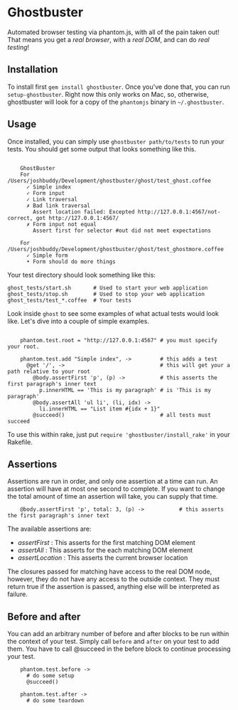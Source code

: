 # Ghostbuster

Automated browser testing via phantom.js, with all of the pain taken out! That means you get a *real browser*, with a *real DOM*, and can do *real testing*!

## Installation

To install first `gem install ghostbuster`. Once you've done that, you can run `setup-ghostbuster`. Right now this only works on Mac, so, otherwise, ghostbuster will look for a copy of the `phantomjs` binary in `~/.ghostbuster`.

## Usage

Once installed, you can simply use `ghostbuster path/to/tests` to run your tests. You should get some output that looks something like this.

~~~~

    GhostBuster
    For /Users/joshbuddy/Development/ghostbuster/ghost/test_ghost.coffee
      ✓ Simple index
      ✓ Form input
      ✓ Link traversal
      ✗ Bad link traversal
        Assert location failed: Excepted http://127.0.0.1:4567/not-correct, got http://127.0.0.1:4567/
      ✗ Form input not equal
        Assert first for selector #out did not meet expectations

    For /Users/joshbuddy/Development/ghostbuster/ghost/test_ghostmore.coffee
      ✓ Simple form
      • Form should do more things

~~~~

Your test directory should look something like this:

    ghost_tests/start.sh       # Used to start your web application
    ghost_tests/stop.sh        # Used to stop your web application
    ghost_tests/test_*.coffee  # Your tests
    
Look inside `ghost` to see some examples of what actual tests would look like. Let's dive into a couple of simple examples.

~~~~

    phantom.test.root = "http://127.0.0.1:4567" # you must specify your root.

    phantom.test.add "Simple index", ->         # this adds a test
      @get '/', ->                              # this will get your a path relative to your root
        @body.assertFirst 'p', (p) ->           # this asserts the first paragraph's inner text
          p.innerHTML == 'This is my paragraph' # is 'This is my paragraph'
        @body.assertAll 'ul li', (li, idx) ->
          li.innerHTML == "List item #{idx + 1}"
        @succeed()                              # all tests must succeed

~~~~

To use this within rake, just put `require 'ghostbuster/install_rake'` in your Rakefile.

## Assertions

Assertions are run in order, and only one assertion at a time can run. An assertion will have at most one second to complete. If you want to change the total amount of time an assertion will take, you can supply that time.

~~~~
    @body.assertFirst 'p', total: 3, (p) ->           # this asserts the first paragraph's inner text
~~~~

The available assertions are:

* _assertFirst_ : This asserts for the first matching DOM element
* _assertAll_ : This asserts for the each matching DOM element
* _assertLocation_ : This asserts the current browser location

The closures passed for matching have access to the real DOM node, however, they do not have any access to the outside context. They must return true if the assertion is passed, anything else will be interpreted as failure.

## Before and after

You can add an arbitrary number of before and after blocks to be run within the context of your test. Simply call `before` and `after` on your test to add them. You have to call @succeed in the before block to continue processing your test.

~~~~
    phantom.test.before ->
      # do some setup
      @succeed()

    phantom.test.after ->
      # do some teardown
~~~~
